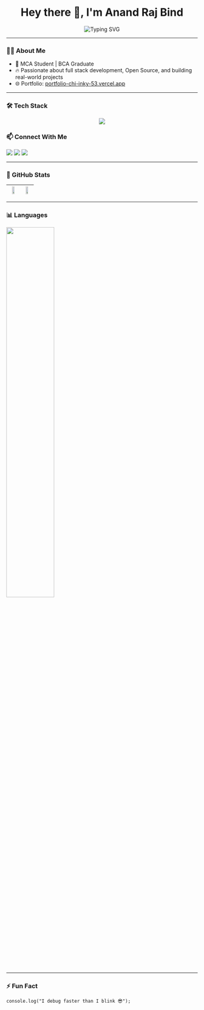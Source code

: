 <h1 align="center">Hey there 👋, I'm Anand Raj Bind</h1>
<p align="center">
  <img src="https://readme-typing-svg.demolab.com?font=Fira+Code&weight=600&pause=1000&color=FDEB5D&center=true&vCenter=true&width=435&lines=Web+Developer;Full+Stack+MERN+Enthusiast;Lifelong+Learner;Next.js+%7C+React+%7C+MongoDB+%7C+Node.js" alt="Typing SVG" />
</p>

---

### 🧑‍💻 About Me
- 🚀 MCA Student | BCA Graduate  
- 🔥 Passionate about full stack development, Open Source, and building real-world projects  
- 🌐 Portfolio: [portfolio-chi-inky-53.vercel.app](https://portfolio-chi-inky-53.vercel.app/)

---

### 🛠️ Tech Stack
<p align="center">
  <img src="https://skillicons.dev/icons?i=html,css,js,ts,react,nextjs,nodejs,express,mongodb,mysql,java,tailwind,styledcomponents,redux,git,github,firebase,vercel,canva,postman" />
</p>

### 📫 Connect With Me
<p align="left">
  <a href="mailto:anandrajbind.official@gmail.com"><img src="https://img.shields.io/badge/email-D14836?style=for-the-badge&logo=gmail&logoColor=white"/></a>
  <a href="https://www.linkedin.com/in/anandrajbind"><img src="https://img.shields.io/badge/linkedin-0A66C2?style=for-the-badge&logo=linkedin&logoColor=white"/></a>
  <a href="https://www.instagram.com/anandrajbind"><img src="https://img.shields.io/badge/instagram-E4405F?style=for-the-badge&logo=instagram&logoColor=white"/></a>
</p>

---

### 🧾 GitHub Stats

| <img src="https://github-readme-stats.vercel.app/api?username=AnandRajBind&show_icons=true&theme=radical" width="59%" /> | <img src="https://github-readme-streak-stats.herokuapp.com?user=AnandRajBind&theme=radical" width="59%" /> |
|---|---|

---

### 📊 Languages
<img src="https://github-readme-stats.vercel.app/api/top-langs/?username=AnandRajBind&layout=compact&theme=radical" width="50%"/>

---

### ⚡ Fun Fact
`console.log("I debug faster than I blink 😎");`
